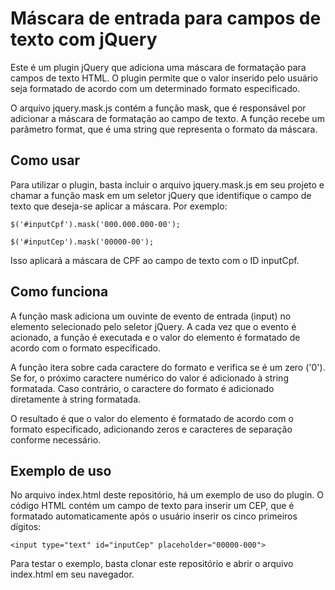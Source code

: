 # Máscara de entrada para campos de texto com jQuery
Este é um plugin jQuery que adiciona uma máscara de formatação para campos de texto HTML. O plugin permite que o valor inserido pelo usuário seja formatado de acordo com um determinado formato especificado.

O arquivo jquery.mask.js contém a função mask, que é responsável por adicionar a máscara de formatação ao campo de texto. A função recebe um parâmetro format, que é uma string que representa o formato da máscara.

## Como usar
Para utilizar o plugin, basta incluir o arquivo jquery.mask.js em seu projeto e chamar a função mask em um seletor jQuery que identifique o campo de texto que deseja-se aplicar a máscara. Por exemplo:

`$('#inputCpf').mask('000.000.000-00');`

`$('#inputCep').mask('00000-00');`

Isso aplicará a máscara de CPF ao campo de texto com o ID inputCpf.

## Como funciona
A função mask adiciona um ouvinte de evento de entrada (input) no elemento selecionado pelo seletor jQuery. A cada vez que o evento é acionado, a função é executada e o valor do elemento é formatado de acordo com o formato especificado.

A função itera sobre cada caractere do formato e verifica se é um zero ('0'). Se for, o próximo caractere numérico do valor é adicionado à string formatada. Caso contrário, o caractere do formato é adicionado diretamente à string formatada.

O resultado é que o valor do elemento é formatado de acordo com o formato especificado, adicionando zeros e caracteres de separação conforme necessário.

## Exemplo de uso
No arquivo index.html deste repositório, há um exemplo de uso do plugin. O código HTML contém um campo de texto para inserir um CEP, que é formatado automaticamente após o usuário inserir os cinco primeiros dígitos:

`<input type="text" id="inputCep" placeholder="00000-000">`

Para testar o exemplo, basta clonar este repositório e abrir o arquivo index.html em seu navegador.
